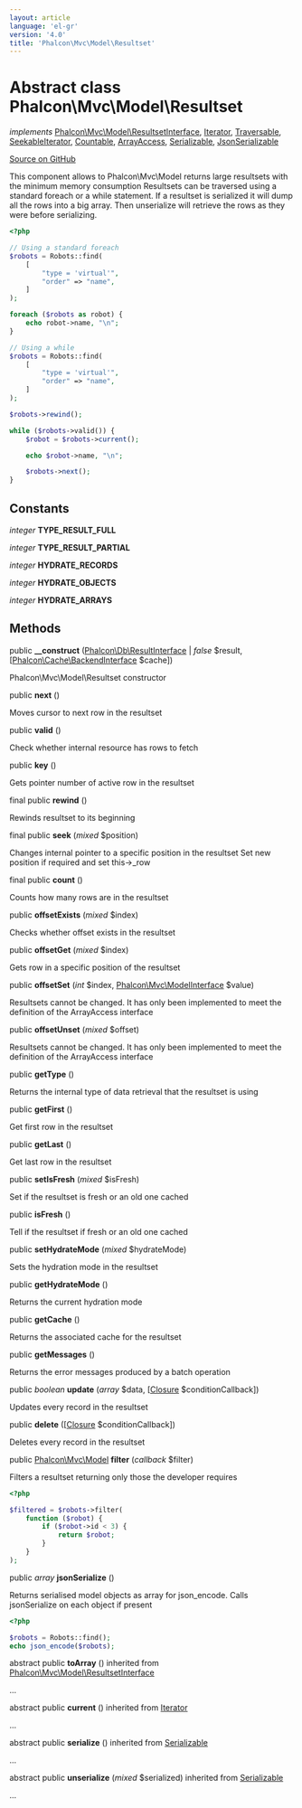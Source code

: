 ```yaml
---
layout: article
language: 'el-gr'
version: '4.0'
title: 'Phalcon\Mvc\Model\Resultset'
---
```


# Abstract class **Phalcon\Mvc\Model\Resultset**

*implements* [Phalcon\Mvc\Model\ResultsetInterface](/3.4/en/api/Phalcon_Mvc_Model_ResultsetInterface), [Iterator](http://php.net/manual/en/class.iterator.php), [Traversable](http://php.net/manual/en/class.traversable.php), [SeekableIterator](http://php.net/manual/en/class.seekableiterator.php), [Countable](http://php.net/manual/en/class.countable.php), [ArrayAccess](http://php.net/manual/en/class.arrayaccess.php), [Serializable](http://php.net/manual/en/class.serializable.php), [JsonSerializable](http://php.net/manual/en/class.jsonserializable.php)

<a href="https://github.com/phalcon/cphalcon/tree/v3.4.0/phalcon/mvc/model/resultset.zep" class="btn btn-default btn-sm">Source on GitHub</a>

This component allows to Phalcon\Mvc\Model returns large resultsets with the minimum memory consumption Resultsets can be traversed using a standard foreach or a while statement. If a resultset is serialized it will dump all the rows into a big array. Then unserialize will retrieve the rows as they were before serializing.

```php
<?php

// Using a standard foreach
$robots = Robots::find(
    [
        "type = 'virtual'",
        "order" => "name",
    ]
);

foreach ($robots as robot) {
    echo robot->name, "\n";
}

// Using a while
$robots = Robots::find(
    [
        "type = 'virtual'",
        "order" => "name",
    ]
);

$robots->rewind();

while ($robots->valid()) {
    $robot = $robots->current();

    echo $robot->name, "\n";

    $robots->next();
}

```

## Constants

*integer* **TYPE_RESULT_FULL**

*integer* **TYPE_RESULT_PARTIAL**

*integer* **HYDRATE_RECORDS**

*integer* **HYDRATE_OBJECTS**

*integer* **HYDRATE_ARRAYS**

## Methods

public **__construct** ([Phalcon\Db\ResultInterface](/3.4/en/api/Phalcon_Db_ResultInterface) | *false* $result, [[Phalcon\Cache\BackendInterface](/3.4/en/api/Phalcon_Cache_BackendInterface) $cache])

Phalcon\Mvc\Model\Resultset constructor

public **next** ()

Moves cursor to next row in the resultset

public **valid** ()

Check whether internal resource has rows to fetch

public **key** ()

Gets pointer number of active row in the resultset

final public **rewind** ()

Rewinds resultset to its beginning

final public **seek** (*mixed* $position)

Changes internal pointer to a specific position in the resultset Set new position if required and set this->_row

final public **count** ()

Counts how many rows are in the resultset

public **offsetExists** (*mixed* $index)

Checks whether offset exists in the resultset

public **offsetGet** (*mixed* $index)

Gets row in a specific position of the resultset

public **offsetSet** (*int* $index, [Phalcon\Mvc\ModelInterface](/3.4/en/api/Phalcon_Mvc_ModelInterface) $value)

Resultsets cannot be changed. It has only been implemented to meet the definition of the ArrayAccess interface

public **offsetUnset** (*mixed* $offset)

Resultsets cannot be changed. It has only been implemented to meet the definition of the ArrayAccess interface

public **getType** ()

Returns the internal type of data retrieval that the resultset is using

public **getFirst** ()

Get first row in the resultset

public **getLast** ()

Get last row in the resultset

public **setIsFresh** (*mixed* $isFresh)

Set if the resultset is fresh or an old one cached

public **isFresh** ()

Tell if the resultset if fresh or an old one cached

public **setHydrateMode** (*mixed* $hydrateMode)

Sets the hydration mode in the resultset

public **getHydrateMode** ()

Returns the current hydration mode

public **getCache** ()

Returns the associated cache for the resultset

public **getMessages** ()

Returns the error messages produced by a batch operation

public *boolean* **update** (*array* $data, [[Closure](http://php.net/manual/en/class.closure.php) $conditionCallback])

Updates every record in the resultset

public **delete** ([[Closure](http://php.net/manual/en/class.closure.php) $conditionCallback])

Deletes every record in the resultset

public [Phalcon\Mvc\Model](/3.4/en/api/Phalcon_Mvc_Model) **filter** (*callback* $filter)

Filters a resultset returning only those the developer requires

```php
<?php

$filtered = $robots->filter(
    function ($robot) {
        if ($robot->id < 3) {
            return $robot;
        }
    }
);

```

public *array* **jsonSerialize** ()

Returns serialised model objects as array for json_encode. Calls jsonSerialize on each object if present

```php
<?php

$robots = Robots::find();
echo json_encode($robots);

```

abstract public **toArray** () inherited from [Phalcon\Mvc\Model\ResultsetInterface](/3.4/en/api/Phalcon_Mvc_Model_ResultsetInterface)

...

abstract public **current** () inherited from [Iterator](http://php.net/manual/en/class.iterator.php)

...

abstract public **serialize** () inherited from [Serializable](http://php.net/manual/en/class.serializable.php)

...

abstract public **unserialize** (*mixed* $serialized) inherited from [Serializable](http://php.net/manual/en/class.serializable.php)

...